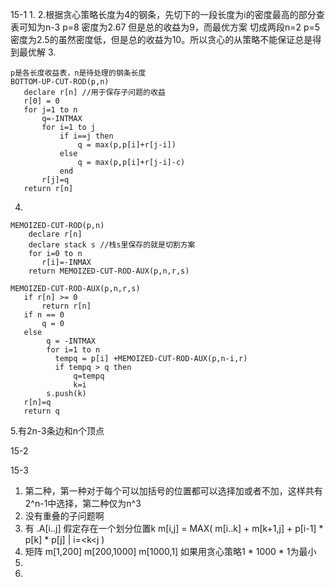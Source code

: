 15-1
1.
2.根据贪心策略长度为4的钢条，先切下的一段长度为i的密度最高的部分查表可知为n-3 p=8 密度为2.67 但是总的收益为9，而最优方案
切成两段n=2 p=5 密度为2.5的虽然密度低，但是总的收益为10。所以贪心的从策略不能保证总是得到最优解
3.
```
p是各长度收益表，n是待处理的钢条长度
BOTTOM-UP-CUT-ROD(p,n)
   declare r[n] //用于保存子问题的收益
   r[0] = 0
   for j=1 to n
       q=-INTMAX
       for i=1 to j
           if i==j then
               q = max(p,p[i]+r[j-i])
           else
               q = max(p,p[i]+r[j-i]-c)
           end
       r[j]=q
   return r[n]
```
4.
```
MEMOIZED-CUT-ROD(p,n)
    declare r[n]
    declare stack s //栈s里保存的就是切割方案
    for i=0 to n
       r[i]=-INMAX
    return MEMOIZED-CUT-ROD-AUX(p,n,r,s)

MEMOIZED-CUT-ROD-AUX(p,n,r,s)
   if r[n] >= 0
       return r[n]
   if n == 0
       q = 0
   else
        q = -INTMAX
        for i=1 to n
          tempq = p[i] +MEMOIZED-CUT-ROD-AUX(p,n-i,r)
          if tempq > q then
              q=tempq
              k=i
        s.push(k)
   r[n]=q
   return q
```
5.有2n-3条边和n个顶点


15-2

15-3
1. 第二种，第一种对于每个可以加括号的位置都可以选择加或者不加，这样共有2^n-1中选择，第二种仅为n^3
2. 没有重叠的子问题啊
3. 有 .A[i..j] 假定存在一个划分位置k m[i,j] = MAX( m[i..k] + m[k+1,j] + p[i-1] * p[k] * p[j] | i=<k<j )
4. 矩阵 m[1,200] m[200,1000] m[1000,1] 如果用贪心策略1 * 1000 * 1为最小 
5.
6.
